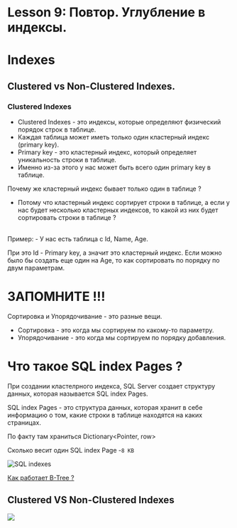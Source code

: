 # Lesson 9: Повтор. Углубление в индексы.

# Indexes

## Clustered vs Non-Clustered Indexes.

### Clustered Indexes

- Clustered Indexes - это индексы, которые определяют физический порядок строк в таблице.
- Каждая таблица может иметь только один кластерный индекс (primary key).
- Primary key - это кластерный индекс, который определяет уникальность строки в таблице.
- Именно из-за этого у нас может быть всего один primary key в таблице.

Почему же кластерный индекс бывает только один в таблице ?

- Потому что кластерный индекс сортирует строки в таблице, а если у нас будет несколько кластерных индексов, то какой из них будет сортировать строки в таблице ?

<br>
Пример: 
- У нас есть таблица с Id, Name, Age.

При это Id - Primary key, а значит это кластерный индекс.
Если можно было бы создать еще один на Age, то как сортировать по порядку по двум параметрам.

# ЗАПОМНИТЕ !!!

Сортировка и Упорядочивание - это разные вещи.

* Сортировка - это когда мы сортируем по какому-то параметру.
* Упорядочивание - это когда мы сортируем по порядку добавления.

# Что такое SQL index Pages ? 

При создании кластелрного индекса, SQL Server создает структуру данных, которая называется SQL index Pages.

SQL index Pages - это структура данных, которая хранит в себе информацию о том, какие строки в таблице находятся на каких страницах.
<br>

По факту там храниться Dictionary<Pointer, row>

Сколько весит один SQL index Page -`8 KB`

![SQL indexes](https://s33046.pcdn.co/wp-content/uploads/2018/03/word-image-67.png)

[Как работает B-Tree ?](https://habr.com/ru/articles/114154/)

## Clustered VS Non-Clustered Indexes

![](https://1.bp.blogspot.com/-qgrBg8PTysU/WKWPZGdoPtI/AAAAAAAAGZI/yV_pHfv-cS0GSlgv-8xPJLNIGbHrvOVcgCLcB/s1600/Nonclustered%2BIndex%2Bon%2BClustered%2BIndex%2Bin%2BSQL%2BServer%2B2016.gif)




